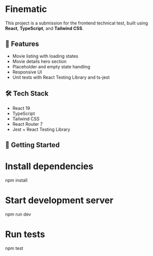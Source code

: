 # Finematic

This project is a submission for the frontend technical test, built using **React**, **TypeScript**, and **Tailwind CSS**.

## 🧩 Features

- Movie listing with loading states
- Movie details hero section
- Placeholder and empty state handling
- Responsive UI
- Unit tests with React Testing Library and ts-jest

## 🛠 Tech Stack

- React 19
- TypeScript
- Tailwind CSS
- React Router 7
- Jest + React Testing Library

## 🚀 Getting Started

# Install dependencies
npm install

# Start development server
npm run dev

# Run tests
npm test